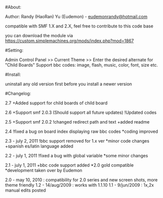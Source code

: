 #About:

Author: Randy (HaoRan) Yu (Eudemon) - eudemonrandy@hotmail.com

compatible with SMF 1.X and 2.X, feel free to contribute to this code base

you can download the module via https://custom.simplemachines.org/mods/index.php?mod=1867

#Setting:

Admin Control Panel >> Current Theme >> Enter the desired alternate for "Child Boards"
Support bbc codes: image, flash, music, color, font, size etc.

#Install:

uninstall any old version first before you install a newer version

#Changelog:

2.7
+Added support for child boards of child board

2.6
+Support smf 2.0.3 (Should support all future updates)
!Updated codes

2.5
+Support smf 2.0.2
!changed redirect path and text
+added readme

2.4
!fixed a bug on board index displaying raw bbc codes
*coding improved

2.3 - july 2, 2011
!bbc support removed for 1.x ver
*minor code changes
+spanish es/latin language added

2.2 - july 1, 2011
!fixed a bug with global variable
*some minor changes

2.1 - july 1, 2011
+bbc code support added
*2.0 gold compatible
*development taken over by Eudemon

2.0 - may 10, 2010 : compatibility for 2.0 series and new screen shots, more theme friendly
1.2 - 14/aug/2009 : works with 1.1.10
1.1 - 9/jun/2009 : 1x,2x manual edits posted
